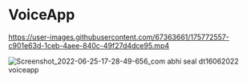 # VoiceApp

https://user-images.githubusercontent.com/67363661/175772557-c901e63d-1ceb-4aee-840c-49f27d4dce95.mp4

![Screenshot_2022-06-25-17-28-49-656_com abhi seal dt16062022 voiceapp](https://user-images.githubusercontent.com/67363661/175772607-ffdedba6-e9e6-4fbd-bb15-54dbb974d618.jpg)
